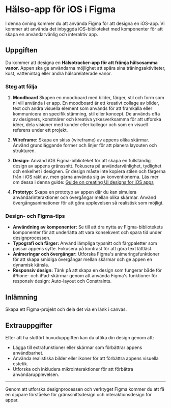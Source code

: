 # Hälso-app för iOS i Figma

I denna övning kommer du att använda Figma för att designa en iOS-app. Vi kommer att använda det inbyggda iOS-biblioteket med komponenter för att skapa en användarvänlig och interaktiv app.

## Uppgiften

Du kommer att designa en **Hälsotracker-app för att främja hälsosamma vanor**. Appen ska ge användarna möjlighet att spåra sina träningsaktiviteter, kost, vattenintag eller andra hälsorelaterade vanor.

### Steg att följa

1. **Moodboard** Skapen en moodboard med bilder, färger, stil och form som ni vill använda i er app. En moodboard är ett kreativt collage av bilder, text och andra visuella element som används för att framkalla eller kommunicera en specifik stämning, stil eller koncept. De används ofta av designers, konstnärer och kreativa yrkesverksamma för att utforska idéer, dela visioner med kunder eller kollegor och som en visuell referens under ett projekt.

1. **Wireframe:** Skapa en skiss (wireframe) av appens olika skärmar. Använd grundläggande former och linjer för att planera layouten och strukturen.

1. **Design:** Använd iOS Figma-biblioteket för att skapa en fullständig design av appens gränssnitt. Fokusera på användarvänlighet, tydlighet och enkelhet i designen. Er design måste inte kopiera stilen och färgerna från i iOS rakt av, men gärna använda sig av konventionerna. Läs mer om dessa i denna guide: [Guide on creating UI designs for iOS apps](https://uxdesign.cc/guide-on-creating-ui-design-for-ios-apps-5bed644b1667)

1. **Prototyp:** Skapa en prototyp av appen där du kan simulera användarinteraktioner och övergångar mellan olika skärmar. Använd övergångsanimationer för att göra upplevelsen så realistisk som möjligt.

### Design- och Figma-tips

- **Användning av komponenter:** Se till att dra nytta av Figma-bibliotekets komponenter för att underlätta att vara konsekvent och spara tid under designprocessen.
- **Typografi och färger:** Använd lämpliga typsnitt och färgpaletter som passar appens syfte. Fokusera på kontrast för att göra text lättläst.
- **Animeringar och övergångar:** Utforska Figma's animeringsfunktioner för att skapa smidiga övergångar mellan skärmar och ge appen en dynamisk känsla.
- **Responsiv design:** Tänk på att skapa en design som fungerar både för iPhone- och iPad-skärmar genom att använda Figma's funktioner för responsiv design: Auto-layout och Constraints.

## Inlämning

Skapa ett Figma-projekt och dela det via en länk i canvas.

## Extrauppgifter

Efter att ha slutfört huvuduppgiften kan du utöka din design genom att:

- Lägga till extrafunktioner eller skärmar som förbättrar appens användbarhet.
- Använda realistiska bilder eller ikoner för att förbättra appens visuella estetik.
- Utforska och inkludera mikrointeraktioner för att förbättra användarupplevelsen.

---

Genom att utforska designprocessen och verktyget Figma kommer du att få en djupare förståelse för gränssnittsdesign och interaktionsdesign för appar.
